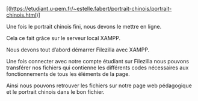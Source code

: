 [(https://etudiant.u-pem.fr/~estelle.fabert/portrait-chinois/portrait-chinois.html)]


 

Une fois le portrait chinois fini, nous devons le mettre en ligne. 

Cela ce fait grâce sur le serveur local XAMPP. 

Nous devons tout d’abord démarrer Filezilla avec XAMPP. 


Une fois connecter avec notre compte étudiant sur Filezilla nous pouvons transférer nos fichiers qui contienne les différents codes nécessaires aux fonctionnements de tous les éléments de la page.  

 

Ainsi nous pouvons retrouver les fichiers sur notre page web pédagogique et le portrait chinois dans le bon fichier.  

